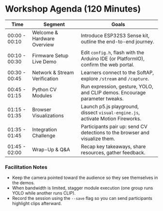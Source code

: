 # Workshop Agenda (120 Minutes)

| Time | Segment | Goals |
|------|---------|-------|
| 00:00 - 00:10 | Welcome & Hardware Overview | Introduce ESP32S3 Sense kit, outline the end-to-end journey. |
| 00:10 - 00:30 | Firmware Setup Live Demo | Edit `config.h`, flash with the Arduino IDE (or PlatformIO), confirm the web portal. |
| 00:30 - 00:45 | Network & Stream Verification | Learners connect to the SoftAP, explore `/stream` and `/capture`. |
| 00:45 - 01:15 | Python CV Modules | Run expression, gesture, YOLO, and CLIP demos. Encourage parameter tweaks. |
| 01:15 - 01:35 | Browser Visualizations | Launch p5.js playground, dissect `visual-engine.js`, activate Motion Fireworks. |
| 01:35 - 01:45 | Integration Challenge | Participants pair up: send CV detections to the browser and visualize them. |
| 01:45 - 02:00 | Wrap-Up & Q&A | Recap key takeaways, share resources, gather feedback. |

### Facilitation Notes

- Keep the camera pointed toward the audience so they see themselves in the demos.
- When bandwidth is limited, stagger module execution (one group runs YOLO while another runs CLIP).
- Record the session using the `--save` flag so you can send participants highlight clips afterward.
